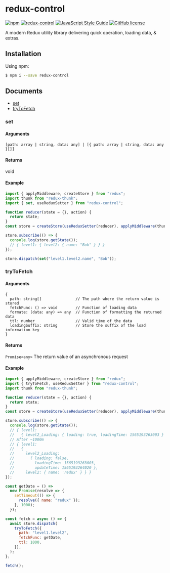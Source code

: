 # redux-control

[![npm](https://img.shields.io/npm/v/redux-control.svg)](https://www.npmjs.com/package/redux-control)
[![redux-control](https://img.shields.io/npm/dm/redux-control.svg)](https://www.npmjs.com/package/redux-control)
[![JavaScript Style Guide](https://img.shields.io/badge/code_style-standard-brightgreen.svg)](https://standardjs.com)
[![GitHub license](https://img.shields.io/badge/license-MIT-blue.svg)](https://raw.githubusercontent.com/shianqi/redux-control/master/LICENSE)

A modern Redux utility library delivering quick operation, loading data, & extras.

## Installation

Using npm:

```bash
$ npm i --save redux-control
```

## Documents

- [set](#set)
- [tryToFetch](#tryToFetch)

### set

#### Arguments

```text
[path: array | string, data: any] | [{ path: array | string, data: any }[]]
```

#### Returns

void

#### Example

```javascript
import { applyMiddleware, createStore } from "redux";
import thunk from "redux-thunk";
import { set, useReduxSetter } from "redux-control";

function reducer(state = {}, action) {
  return state;
}
const store = createStore(useReduxSetter(reducer), applyMiddleware(thunk));

store.subscribe(() => {
  console.log(store.getState());
  // { level1: { level2: { name: "Bob" } } }
});

store.dispatch(set("level1.level2.name", "Bob"));
```

### tryToFetch

#### Arguments

```text
{
  path: string[]               // The path where the return value is stored
  fetchFunc: () => void        // Function of loading data
  formate: (data: any) => any  // Function of formatting the returned data
  ttl: number                  // Valid time of the data
  loadingSuffix: string        // Store the suffix of the load information key
}
```

#### Returns

`Promise<any>` The return value of an asynchronous request

#### Example

```javascript
import { applyMiddleware, createStore } from "redux";
import { tryToFetch, useReduxSetter } from "redux-control";
import thunk from "redux-thunk";

function reducer(state = {}, action) {
  return state;
}
const store = createStore(useReduxSetter(reducer), applyMiddleware(thunk));

store.subscribe(() => {
  console.log(store.getState());
  // { level1:
  //   { level2_Loading: { loading: true, loadingTime: 1565193263003 } } }
  // After ~1000m
  // { level1:
  //   {
  //     level2_Loading:
  //       { loading: false,
  //         loadingTime: 1565193263003,
  //         updateTime: 1565193264020 },
  //     level2: { name: 'redux' } } }
});

const getDate = () =>
  new Promise(resolve => {
    setTimeout(() => {
      resolve({ name: "redux" });
    }, 1000);
  });

const fetch = async () => {
  await store.dispatch(
    tryToFetch({
      path: "level1.level2",
      fetchFunc: getDate,
      ttl: 1000,
    }),
  );
};

fetch();
```
